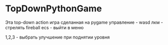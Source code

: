 # TopDownPythonGame
Эта top-down action игра сделанная на pygame
управление -  wasd
лкм - стрелять fireball
ecs - выйти в меню


1,2,3 - выбрать улучшение при поднятии уровня
